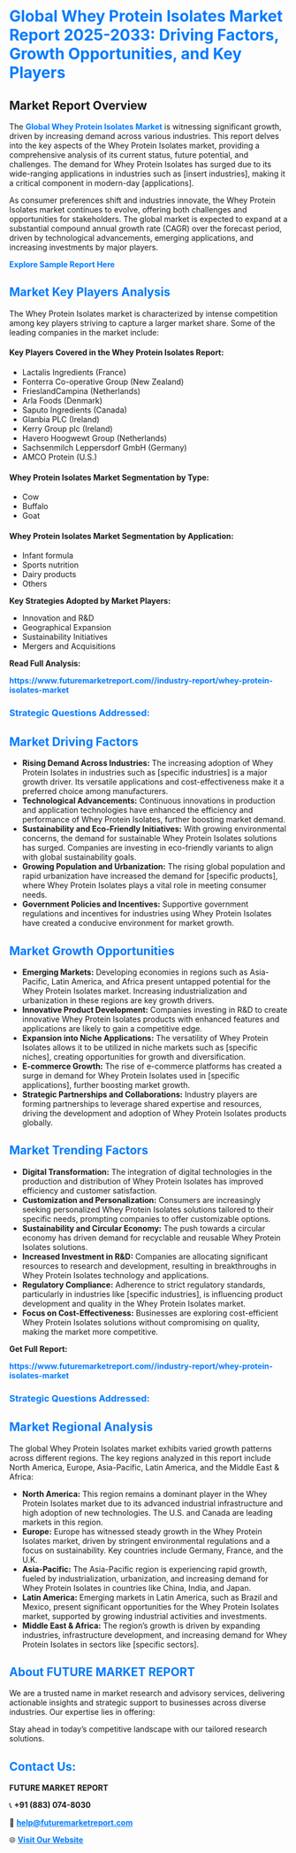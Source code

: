 <h1 style="color: #007BFF;">Global Whey Protein Isolates Market Report 2025-2033: Driving Factors, Growth Opportunities, and Key Players</h1>

<section id="overview">
<h2>Market Report Overview</h2>
<p>The <a href="https://www.futuremarketreport.com//industry-report/whey-protein-isolates-market" style="color: #007BFF; text-decoration: none;"><strong>Global Whey Protein Isolates Market</strong></a> is witnessing significant growth, driven by increasing demand across various industries. This report delves into the key aspects of the Whey Protein Isolates market, providing a comprehensive analysis of its current status, future potential, and challenges. The demand for Whey Protein Isolates has surged due to its wide-ranging applications in industries such as [insert industries], making it a critical component in modern-day [applications].</p>
<p>As consumer preferences shift and industries innovate, the Whey Protein Isolates market continues to evolve, offering both challenges and opportunities for stakeholders. The global market is expected to expand at a substantial compound annual growth rate (CAGR) over the forecast period, driven by technological advancements, emerging applications, and increasing investments by major players.</p>
</section>

<section id="overview">
<p><a href="https://www.futuremarketreport.com//request-sample/reportId=86200" style="color: #007BFF; text-decoration: none;"><strong>Explore Sample Report Here</strong></a></p>
</section>

<section id="key-players">
<h2 style="color: #007BFF;">Market Key Players Analysis</h2>
<p>The Whey Protein Isolates market is characterized by intense competition among key players striving to capture a larger market share. Some of the leading companies in the market include:</p>
<h4>Key Players Covered in the Whey Protein Isolates Report:</h4>
<ul><li>Lactalis Ingredients (France)</li><li>Fonterra Co-operative Group (New Zealand)</li><li>FrieslandCampina (Netherlands)</li><li>Arla Foods (Denmark)</li><li>Saputo Ingredients (Canada)</li><li>Glanbia PLC (Ireland)</li><li>Kerry Group plc (Ireland)</li><li>Havero Hoogwewt Group (Netherlands)</li><li>Sachsenmilch Leppersdorf GmbH (Germany)</li><li>AMCO Protein (U.S.)</li></ul>
<h4>Whey Protein Isolates Market Segmentation by Type:</h4>
<ul><li>Cow</li><li>Buffalo</li><li>Goat</li></ul>

<h4>Whey Protein Isolates Market Segmentation by Application:</h4>
<ul><li>Infant formula</li><li>Sports nutrition</li><li>Dairy products</li><li>Others</li></ul>
<p><strong>Key Strategies Adopted by Market Players:</strong></p>
<ul>
<li>Innovation and R&D</li>
<li>Geographical Expansion</li>
<li>Sustainability Initiatives</li>
<li>Mergers and Acquisitions</li>
</ul>
</section>

<section>
<p><strong>Read Full Analysis: </strong></p><a href="https://www.futuremarketreport.com//industry-report/whey-protein-isolates-market" style="color: #007BFF; text-decoration: none;"><strong>https://www.futuremarketreport.com//industry-report/whey-protein-isolates-market</strong></a>
<h3 style="color: #007BFF;">Strategic Questions Addressed:</h3>
</section>

<section id="driving-factors">
<h2 style="color: #007BFF;">Market Driving Factors</h2>
<ul>
<li><strong>Rising Demand Across Industries:</strong> The increasing adoption of Whey Protein Isolates in industries such as [specific industries] is a major growth driver. Its versatile applications and cost-effectiveness make it a preferred choice among manufacturers.</li>
<li><strong>Technological Advancements:</strong> Continuous innovations in production and application technologies have enhanced the efficiency and performance of Whey Protein Isolates, further boosting market demand.</li>
<li><strong>Sustainability and Eco-Friendly Initiatives:</strong> With growing environmental concerns, the demand for sustainable Whey Protein Isolates solutions has surged. Companies are investing in eco-friendly variants to align with global sustainability goals.</li>
<li><strong>Growing Population and Urbanization:</strong> The rising global population and rapid urbanization have increased the demand for [specific products], where Whey Protein Isolates plays a vital role in meeting consumer needs.</li>
<li><strong>Government Policies and Incentives:</strong> Supportive government regulations and incentives for industries using Whey Protein Isolates have created a conducive environment for market growth.</li>
</ul>
</section>

<section id="growth-opportunities">
<h2 style="color: #007BFF;">Market Growth Opportunities</h2>
<ul>
<li><strong>Emerging Markets:</strong> Developing economies in regions such as Asia-Pacific, Latin America, and Africa present untapped potential for the Whey Protein Isolates market. Increasing industrialization and urbanization in these regions are key growth drivers.</li>
<li><strong>Innovative Product Development:</strong> Companies investing in R&D to create innovative Whey Protein Isolates products with enhanced features and applications are likely to gain a competitive edge.</li>
<li><strong>Expansion into Niche Applications:</strong> The versatility of Whey Protein Isolates allows it to be utilized in niche markets such as [specific niches], creating opportunities for growth and diversification.</li>
<li><strong>E-commerce Growth:</strong> The rise of e-commerce platforms has created a surge in demand for Whey Protein Isolates used in [specific applications], further boosting market growth.</li>
<li><strong>Strategic Partnerships and Collaborations:</strong> Industry players are forming partnerships to leverage shared expertise and resources, driving the development and adoption of Whey Protein Isolates products globally.</li>
</ul>
</section>

<section id="trending-factors">
<h2 style="color: #007BFF;">Market Trending Factors</h2>
<ul>
<li><strong>Digital Transformation:</strong> The integration of digital technologies in the production and distribution of Whey Protein Isolates has improved efficiency and customer satisfaction.</li>
<li><strong>Customization and Personalization:</strong> Consumers are increasingly seeking personalized Whey Protein Isolates solutions tailored to their specific needs, prompting companies to offer customizable options.</li>
<li><strong>Sustainability and Circular Economy:</strong> The push towards a circular economy has driven demand for recyclable and reusable Whey Protein Isolates solutions.</li>
<li><strong>Increased Investment in R&D:</strong> Companies are allocating significant resources to research and development, resulting in breakthroughs in Whey Protein Isolates technology and applications.</li>
<li><strong>Regulatory Compliance:</strong> Adherence to strict regulatory standards, particularly in industries like [specific industries], is influencing product development and quality in the Whey Protein Isolates market.</li>
<li><strong>Focus on Cost-Effectiveness:</strong> Businesses are exploring cost-efficient Whey Protein Isolates solutions without compromising on quality, making the market more competitive.</li>
</ul>
</section>

<section>
<p><strong>Get Full Report: </strong></p><a href="https://www.futuremarketreport.com//industry-report/whey-protein-isolates-market" style="color: #007BFF; text-decoration: none;"><strong>https://www.futuremarketreport.com//industry-report/whey-protein-isolates-market</strong></a>
<h3 style="color: #007BFF;">Strategic Questions Addressed:</h3>
</section>


<section id="regional-analysis">
<h2 style="color: #007BFF;">Market Regional Analysis</h2>
<p>The global Whey Protein Isolates market exhibits varied growth patterns across different regions. The key regions analyzed in this report include North America, Europe, Asia-Pacific, Latin America, and the Middle East & Africa:</p>
<ul>
<li><strong>North America:</strong> This region remains a dominant player in the Whey Protein Isolates market due to its advanced industrial infrastructure and high adoption of new technologies. The U.S. and Canada are leading markets in this region.</li>
<li><strong>Europe:</strong> Europe has witnessed steady growth in the Whey Protein Isolates market, driven by stringent environmental regulations and a focus on sustainability. Key countries include Germany, France, and the U.K.</li>
<li><strong>Asia-Pacific:</strong> The Asia-Pacific region is experiencing rapid growth, fueled by industrialization, urbanization, and increasing demand for Whey Protein Isolates in countries like China, India, and Japan.</li>
<li><strong>Latin America:</strong> Emerging markets in Latin America, such as Brazil and Mexico, present significant opportunities for the Whey Protein Isolates market, supported by growing industrial activities and investments.</li>
<li><strong>Middle East & Africa:</strong> The region’s growth is driven by expanding industries, infrastructure development, and increasing demand for Whey Protein Isolates in sectors like [specific sectors].</li>
</ul>
</section>

<footer>
<h2 style="color: #007BFF;">About FUTURE MARKET REPORT</h2>
<p>We are a trusted name in market research and advisory services, delivering actionable insights and strategic support to businesses across diverse industries. Our expertise lies in offering:</p>

<p>Stay ahead in today’s competitive landscape with our tailored research solutions.</p>

<h2 style="color: #007BFF;">Contact Us:</h2>
<p><strong>FUTURE MARKET REPORT</strong></p>
<p>📞 <strong>+91 (883) 074-8030</strong></p>
<p>📧 <strong><a href="mailto:help@futuremarketreport.com" style="color: #007BFF;">help@futuremarketreport.com</a></strong></p>
<p>🌐 <strong><a href="https://www.futuremarketreport.com/" style="color: #007BFF;">Visit Our Website</a></strong></p>
</footer>